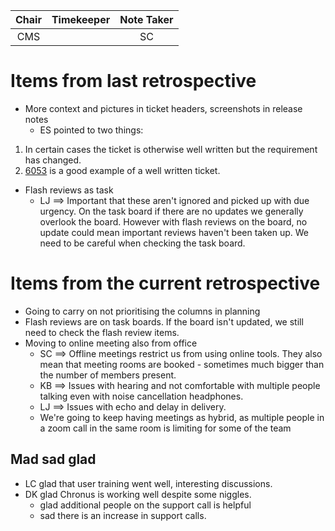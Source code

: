 | Chair        | Timekeeper  | Note Taker   |
| :--------:   | :---------: | :----------: |
| CMS          |             | SC           |

# Items from last retrospective
- More context and pictures in ticket headers, screenshots in release notes
  - ES pointed to two things: 
1. In certain cases the ticket is otherwise well written but the requirement has changed.
2. [6053](https://github.com/ISISComputingGroup/IBEX/issues/6053) is a good example of a well written ticket.

- Flash reviews as task
  - LJ ==> Important that these aren't ignored and picked up with due urgency. On the task board if there are no updates we generally overlook the board. However with flash reviews on the board, no update could mean important reviews haven't been taken up. We need to be careful when checking the task board.
 
# Items from the current retrospective
- Going to carry on not prioritising the columns in planning
- Flash reviews are on task boards. If the board isn't updated, we still need to check the flash review items.
- Moving to online meeting also from office
  - SC ==> Offline meetings restrict us from using online tools. They also mean that meeting rooms are booked - sometimes much bigger than the number of members present.
  - KB ==> Issues with hearing and not comfortable with multiple people talking even with noise cancellation headphones.
  - LJ ==> Issues with echo and delay in delivery.
  - We're going to keep having meetings as hybrid, as multiple people in  a zoom call in the same room is limiting for some of the team

## Mad sad glad
- LC glad that user training went well, interesting discussions.
- DK glad Chronus is working well despite some niggles.
  - glad additional people on the support call is helpful
  - sad there is an increase in support calls.